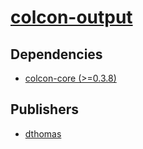 # [colcon-output](https://pypi.org/project/colcon-output)

## Dependencies
- [colcon-core (>=0.3.8)](packages/c/colcon-core.md)



## Publishers
- [dthomas](https://pypi.org/user/dthomas)

